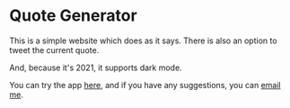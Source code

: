 
# Quote Generator

This is a simple website which does as it says. There is also an option to tweet the current quote.

And, because it's 2021, it supports dark mode.

You can try the app <a href="https://patel-priyank.github.io/Quote-Generator/" target="_blank">here</a>, and if you have any suggestions, you can [email me](mailto:patel23priyank@gmail.com).
